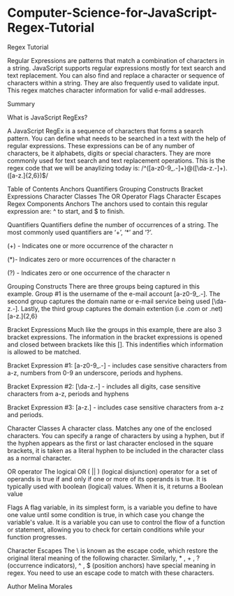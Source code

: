 # Computer-Science-for-JavaScript-Regex-Tutorial

Regex Tutorial

Regular Expressions are patterns that match a combination of characters in a string. JavaScript supports regular expressions mostly for text search and text replacement. You can also find and replace a character or sequence of characters within a string. They are also frequently used to validate input. This regex matches character information for valid e-mail addresses.

Summary

What is JavaScript RegExs?

A JavaScript RegEx is a sequence of characters that forms a search pattern. You can define what needs to be searched in a text with the help of regular expressions. These expressions can be of any number of characters, be it alphabets, digits or special characters. They are more commonly used for text search and text replacement operations. This is the regex code that we will be anaylizing today is: /^([a-z0-9_.-]+)@([\da-z.-]+).([a-z.]{2,6})$/

Table of Contents
Anchors
Quantifiers
Grouping Constructs
Bracket Expressions
Character Classes
The OR Operator
Flags
Character Escapes
Regex Components
Anchors
The anchors used to contain this regular expression are: ^ to start, and $ to finish.

Quantifiers
Quantifiers define the number of occurrences of a string. The most commonly used quantifiers are ‘+’, ‘*’ and ‘?’.

(+) - Indicates one or more occurrence of the character n

(*)- Indicates zero or more occurrences of the character n

(?) - Indicates zero or one occurrence of the character n

Grouping Constructs
There are three groups being captured in this example. Group #1 is the username of the e-mail account [a-z0-9_.-]. The second group captures the domain name or e-mail service being used [\da-z.-]. Lastly, the third group captures the domain extention (i.e .com or .net) [a-z.]{2,6}

Bracket Expressions
Much like the groups in this example, there are also 3 bracket expressions. The information in the bracket expressions is opened and closed between brackets like this []. This indentifies which information is allowed to be matched.

Bracket Expression #1: [a-z0-9_.-] - includes case sensitive characters from a-z, numbers from 0-9 an underscore, periods and hyphens.

Bracket Expression #2: [\da-z.-] - includes all digits, case sensitive characters from a-z, periods and hyphens

Bracket Expression #3: [a-z.] - includes case sensitive characters from a-z and periods.

Character Classes
A character class. Matches any one of the enclosed characters. You can specify a range of characters by using a hyphen, but if the hyphen appears as the first or last character enclosed in the square brackets, it is taken as a literal hyphen to be included in the character class as a normal character.

OR operator
The logical OR ( || ) (logical disjunction) operator for a set of operands is true if and only if one or more of its operands is true. It is typically used with boolean (logical) values. When it is, it returns a Boolean value

Flags
A flag variable, in its simplest form, is a variable you define to have one value until some condition is true, in which case you change the variable's value. It is a variable you can use to control the flow of a function or statement, allowing you to check for certain conditions while your function progresses.

Character Escapes
The \ is known as the escape code, which restore the original literal meaning of the following character. Similarly, * , + , ? (occurrence indicators), ^ , $ (position anchors) have special meaning in regex. You need to use an escape code to match with these characters.

Author
Melina Morales
